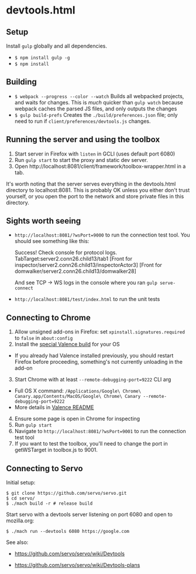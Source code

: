 # devtools.html

## Setup

Install `gulp` globally and all dependencies.

* `$ npm install gulp -g`
* `$ npm install`

## Building

* `$ webpack --progress --color --watch` Builds all webpacked projects, and
  waits for changes. This is *much* quicker than `gulp watch` because webpack
  caches the parsed JS files, and only outputs the changes
* `$ gulp build-prefs` Creates the `./build/preferences.json` file; only need
  to run if `client/preferences/devtools.js` changes.

## Running the server and using the toolbox

1. Start server in Firefox with `listen` in GCLI (uses default port 6080)
2. Run `gulp start` to start the proxy and static dev server.
3. Open http://localhost:8081/client/framework/toolbox-wrapper.html in a tab.

It's worth noting that the server serves everything in the devtools.html
directory to localhost:8081. This is probably OK unless you either don't trust
yourself, or you open the port to the network and store private files in this
directory.

## Sights worth seeing

* `http://localhost:8081/?wsPort=9000` to run the connection test tool. You
  should see something like this:

    Success!  Check console for protocol logs.
    TabTarget:server2.conn26.child13/tab1
    [Front for inspector/server2.conn26.child13/inspectorActor3]
    [Front for domwalker/server2.conn26.child13/domwalker28]

  And see TCP -> WS logs in the console where you ran `gulp serve-connect`

* `http://localhost:8081/test/index.html` to run the unit tests

## Connecting to Chrome

1. Allow unsigned add-ons in Firefox: set `xpinstall.signatures.required` to `false` in `about:config`
2. Install the [special Valence build](http://people.mozilla.org/~rstinnett/devtools.html/valence/) for your OS
  * If you already had Valence installed previously, you should restart Firefox before proceeding, something's not currently unloading in the add-on
3. Start Chrome with at least `--remote-debugging-port=9222` CLI arg
  * Full OS X command: `/Applications/Google\ Chrome\ Canary.app/Contents/MacOS/Google\ Chrome\ Canary --remote-debugging-port=9222`
  * More details in [Valence README](https://github.com/mozilla/valence/blob/master/README.md#debugging-chrome-on-desktop)
4. Ensure some page is open in Chrome for inspecting
5. Run `gulp start`
6. Navigate to `http://localhost:8081/?wsPort=9001` to run the connection test tool
7. If you want to test the toolbox, you'll need to change the port in getWSTarget in toolbox.js to 9001.

## Connecting to Servo

Initial setup:

```
$ git clone https://github.com/servo/servo.git
$ cd servo/
$ ./mach build -r # release build
```

Start servo with a devtools server listening on port 6080 and open to mozilla.org:

```
$ ./mach run --devtools 6080 https://google.com
```

See also:

* https://github.com/servo/servo/wiki/Devtools

* https://github.com/servo/servo/wiki/Devtools-plans
